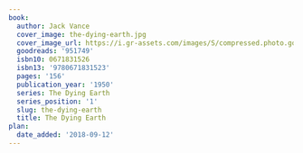 ```yaml
---
book:
  author: Jack Vance
  cover_image: the-dying-earth.jpg
  cover_image_url: https://i.gr-assets.com/images/S/compressed.photo.goodreads.com/books/1558264964l/951749._SY160_.jpg
  goodreads: '951749'
  isbn10: 0671831526
  isbn13: '9780671831523'
  pages: '156'
  publication_year: '1950'
  series: The Dying Earth
  series_position: '1'
  slug: the-dying-earth
  title: The Dying Earth
plan:
  date_added: '2018-09-12'
---
```


